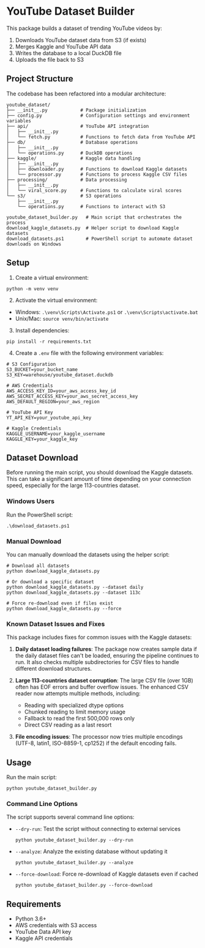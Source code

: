 # YouTube Dataset Builder

This package builds a dataset of trending YouTube videos by:
1. Downloads YouTube dataset data from S3 (if exists)
2. Merges Kaggle and YouTube API data
3. Writes the database to a local DuckDB file
4. Uploads the file back to S3

## Project Structure

The codebase has been refactored into a modular architecture:

```
youtube_dataset/
├── __init__.py            # Package initialization
├── config.py              # Configuration settings and environment variables
├── api/                   # YouTube API integration
│   ├── __init__.py
│   └── fetch.py           # Functions to fetch data from YouTube API
├── db/                    # Database operations
│   ├── __init__.py
│   └── operations.py      # DuckDB operations
├── kaggle/                # Kaggle data handling
│   ├── __init__.py
│   ├── downloader.py      # Functions to download Kaggle datasets
│   └── processor.py       # Functions to process Kaggle CSV files
├── processing/            # Data processing
│   ├── __init__.py
│   └── viral_score.py     # Functions to calculate viral scores
└── s3/                    # S3 operations
    ├── __init__.py
    └── operations.py      # Functions to interact with S3

youtube_dataset_builder.py   # Main script that orchestrates the process
download_kaggle_datasets.py  # Helper script to download Kaggle datasets
download_datasets.ps1        # PowerShell script to automate dataset downloads on Windows
```

## Setup

1. Create a virtual environment:
```
python -m venv venv
```

2. Activate the virtual environment:
- Windows: `.\venv\Scripts\Activate.ps1` or `.\venv\Scripts\activate.bat`
- Unix/Mac: `source venv/bin/activate`

3. Install dependencies:
```
pip install -r requirements.txt
```

4. Create a `.env` file with the following environment variables:
```
# S3 Configuration
S3_BUCKET=your_bucket_name
S3_KEY=warehouse/youtube_dataset.duckdb

# AWS Credentials
AWS_ACCESS_KEY_ID=your_aws_access_key_id
AWS_SECRET_ACCESS_KEY=your_aws_secret_access_key
AWS_DEFAULT_REGION=your_aws_region

# YouTube API Key
YT_API_KEY=your_youtube_api_key

# Kaggle Credentials
KAGGLE_USERNAME=your_kaggle_username
KAGGLE_KEY=your_kaggle_key
```

## Dataset Download

Before running the main script, you should download the Kaggle datasets. This can take a significant amount of time depending on your connection speed, especially for the large 113-countries dataset.

### Windows Users
Run the PowerShell script:
```
.\download_datasets.ps1
```

### Manual Download
You can manually download the datasets using the helper script:
```
# Download all datasets
python download_kaggle_datasets.py

# Or download a specific dataset
python download_kaggle_datasets.py --dataset daily
python download_kaggle_datasets.py --dataset 113c

# Force re-download even if files exist
python download_kaggle_datasets.py --force
```

### Known Dataset Issues and Fixes

This package includes fixes for common issues with the Kaggle datasets:

1. **Daily dataset loading failures**: The package now creates sample data if the daily dataset files can't be loaded, ensuring the pipeline continues to run. It also checks multiple subdirectories for CSV files to handle different download structures.

2. **Large 113-countries dataset corruption**: The large CSV file (over 1GB) often has EOF errors and buffer overflow issues. The enhanced CSV reader now attempts multiple methods, including:
   - Reading with specialized dtype options
   - Chunked reading to limit memory usage
   - Fallback to read the first 500,000 rows only
   - Direct CSV reading as a last resort
   
3. **File encoding issues**: The processor now tries multiple encodings (UTF-8, latin1, ISO-8859-1, cp1252) if the default encoding fails.

## Usage

Run the main script:
```
python youtube_dataset_builder.py
```

### Command Line Options

The script supports several command line options:

- `--dry-run`: Test the script without connecting to external services
  ```
  python youtube_dataset_builder.py --dry-run
  ```

- `--analyze`: Analyze the existing database without updating it
  ```
  python youtube_dataset_builder.py --analyze
  ```

- `--force-download`: Force re-download of Kaggle datasets even if cached
  ```
  python youtube_dataset_builder.py --force-download
  ```

## Requirements

- Python 3.6+
- AWS credentials with S3 access
- YouTube Data API key
- Kaggle API credentials